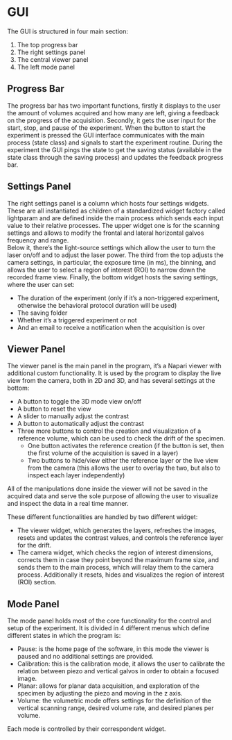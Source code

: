 # GUI

The GUI is structured in four main section:

1. The top progress bar
2. The right settings panel
3. The central viewer panel
4. The left mode panel

## Progress Bar

The progress bar has two important functions, firstly it displays to the user the amount of volumes acquired and how many are left, giving a feedback on the progress of the acquisition. Secondly, it gets the user input for the start, stop, and pause of the experiment.
When the button to start the experiment is pressed the GUI interface communicates with the main process (state class) and signals to start the experiment routine.
During the experiment the GUI pings the state to get the saving status (available in the state class through the saving process) and updates the feedback progress bar.

## Settings Panel

The right settings panel is a column which hosts four settings widgets.  
These are all instantiated as children of a standardized widget factory called lightparam and are defined inside the main process which sends each input value to their relative processes.
The upper widget one is for the scanning settings and allows to modify the frontal and lateral horizontal galvos frequency and range.  
Below it, there’s the light-source settings which allow the user to turn the laser on/off and to adjust the laser power.
The third from the top adjusts the camera settings, in particular, the exposure time (in ms), the binning, and allows the user to select a region of interest (ROI) to narrow down the recorded frame view.
Finally, the bottom widget hosts the saving settings, where the user can set:

- The duration of the experiment (only if it’s a non-triggered experiment, otherwise the behavioral protocol duration will be used)
- The saving folder
- Whether it’s a triggered experiment or not
- And an email to receive a notification when the acquisition is over

## Viewer Panel

The viewer panel is the main panel in the program, it’s a Napari viewer with additional custom functionality.
It is used by the program to display the live view from the camera, both in 2D and 3D, and has several settings at the bottom:

- A button to toggle the 3D mode view on/off
- A button to reset the view
- A slider to manually adjust the contrast
- A button to automatically adjust the contrast
- Three more buttons to control the creation and visualization of a reference volume, which can be used to check the drift of the specimen.
  - One button activates the reference creation (if the button is set, then the first volume of the acquisition is saved in a layer)
  - Two buttons to hide/view either the reference layer or the live view from the camera (this allows the user to overlay the two, but also to inspect each layer independently)

All of the manipulations done inside the viewer will not be saved in the acquired data and serve the sole purpose of allowing the user to visualize and inspect the data in a real time manner.

These different functionalities are handled by two different widget:

- The viewer widget, which generates the layers, refreshes the images, resets and updates the contrast values, and controls the reference layer for the drift.
- The camera widget, which checks the region of interest dimensions, corrects them in case they point beyond the maximum frame size, and sends them to the main process, which will relay them to the camera process. Additionally it resets, hides and visualizes the region of interest (ROI) section.

## Mode Panel

The mode panel holds most of the core functionality for the control and setup of the experiment.  It is divided in 4 different menus which define different states in which the program is:

- Pause: is the home page of the software, in this mode the viewer is paused and no additional settings are provided.
- Calibration: this is the calibration mode, it allows the user to calibrate the relation between piezo and vertical galvos in order to obtain a focused image.
- Planar: allows for planar data acquisition, and exploration of the specimen by adjusting the piezo and moving in the z axis.
- Volume: the volumetric mode offers settings for the definition of the vertical scanning range, desired volume rate, and desired planes per volume.

Each mode is controlled by their correspondent widget.
